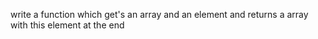 write a function which get's an array and an element and returns a array with this element at the end
